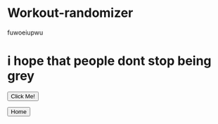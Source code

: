 # Workout-randomizer

fuwoeiupwu

<h1>
i hope that people dont stop being grey
</h1>
<button type="button">Click Me!</button>

<button onclick="location.href = 'https://megaaxeyolo.github.io/Workout-randomizer/test.html';" id="myButton" class="float-left submit-button" >Home</button>
